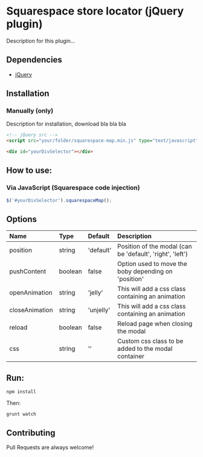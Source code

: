 # Squarespace store locator (jQuery plugin)

Description for this plugin...

## Dependencies
* [jQuery](http://jquery.com)

## Installation

### Manually (only)
Description for installation, download bla bla bla

```html
<!-- jQuery src -->
<script src="your/folder/squarespace-map.min.js" type="text/javascript"></script>

<div id="yourDivSelector"></div>
```

## How to use:
### Via JavaScript (Squarespace code injection)
```javascript
$('#yourDivSelector').squarespaceMap();
```

## Options
| Name                 | Type           | Default    | Description  |   
|:----------------------|:----------------|:------------|:--------------|
| position	   		  	| string	   		| 'default'  | Position of the modal (can be 'default', 'right', 'left') |
| pushContent	  	   		| boolean			| false      | Option used to move the boby depending on 'position'|
| openAnimation      	| string      	| 'jelly'    | This will add a css class containing an animation|
| closeAnimation			| string			| 'unjelly'  | This will add a css class containing an animation|
| reload					| boolean			| false      | Reload page when closing the modal |
| css						| string			| ''         | Custom css class to be added to the modal container|

## Run:
```shell
npm install
```
Then:

```shell
grunt watch
```

## Contributing
Pull Requests are always welcome!
